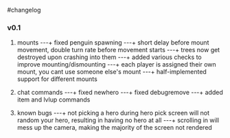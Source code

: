 #changelog 

### v0.1
1. mounts
---+ fixed penguin spawning
---+ short delay before mount movement, double turn rate before movement starts
---+ trees now get destroyed upon crashing into them
---+ added various checks to improve mounting/dismounting
---+ each player is assigned their own mount, you cant use someone else's mount
---+ half-implemented support for different mounts

2. chat commands
---+ fixed newhero
---+ fixed debugremove
---+ added item and lvlup commands


3. known bugs
---+ not picking a hero during hero pick screen will not random your hero, resulting in having no hero at all
---+ scrolling in will mess up the camera, making the majority of the screen not rendered